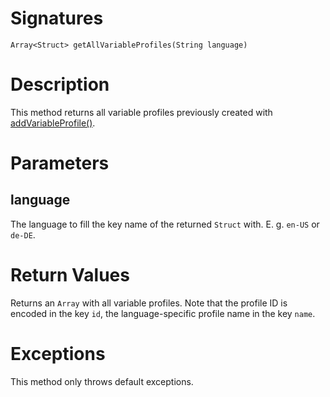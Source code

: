 <!---
{
    "category": "Variable Profiles",
    "name": "getAllVariableProfiles",
    "shortDescription": "Returns all variable profiles (= \"scenes\")"
}
--->

# Signatures

```
Array<Struct> getAllVariableProfiles(String language)
```

# Description

This method returns all variable profiles previously created with [addVariableProfile()](#addVariableProfile).

# Parameters

## language

The language to fill the key name of the returned `Struct` with. E. g. `en-US` or `de-DE`.

# Return Values

Returns an `Array` with all variable profiles. Note that the profile ID is encoded in the key `id`, the language-specific profile name in the key `name`.

# Exceptions

This method only throws default exceptions.
